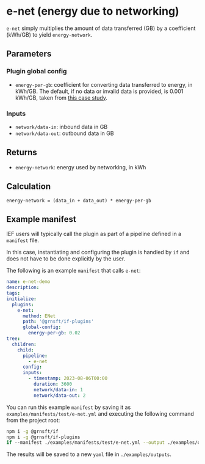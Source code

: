 # e-net (energy due to networking)

`e-net` simply multiplies the amount of data transferred (GB) by a coefficient (kWh/GB) to yield `energy-network`.

## Parameters

### Plugin global config

- `energy-per-gb`: coefficient for converting data transferred to energy, in kWh/GB. The default, if no data or invalid data is provided, is 0.001 kWh/GB, taken from [this case study](https://github.com/Green-Software-Foundation/sci-guide/blob/dev/use-case-submissions/msft-eShoppen.md).

### Inputs

- `network/data-in`: inbound data in GB
- `network/data-out`: outbound data in GB

## Returns

- `energy-network`: energy used by networking, in kWh

## Calculation

```psuedocode
energy-network = (data_in + data_out) * energy-per-gb
```

## Example manifest

IEF users will typically call the plugin as part of a pipeline defined in
a `manifest` file.

In this case, instantiating and configuring the plugin is
handled by `if` and does not have to be done explicitly by
the user.

The following is an example `manifest` that calls `e-net`:

```yaml
name: e-net-demo
description:
tags:
initialize:
  plugins:
    e-net:
      method: ENet
      path: '@grnsft/if-plugins'
      global-config:
        energy-per-gb: 0.02
tree:
  children:
    child:
      pipeline:
        - e-net
      config:
      inputs:
        - timestamp: 2023-08-06T00:00
          duration: 3600
          network/data-in: 1
          network/data-out: 2
```

You can run this example `manifest` by saving it as `examples/manifests/test/e-net.yml` and executing the following command from the project root:

```sh
npm i -g @grnsft/if
npm i -g @grnsft/if-plugins
if --manifest ./examples/manifests/test/e-net.yml --output ./examples/outputs/e-net.yml
```

The results will be saved to a new `yaml` file in `./examples/outputs`.

